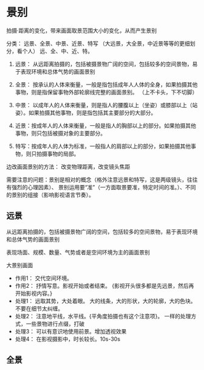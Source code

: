 # 景别

拍摄·距离的变化，带来画面取景范围大小的变化，从而产生景别

分类： 远景、全景、中景、近景、特写 （大远景，大全景，中近景等等的更细划分，看个人）    远、全、中、近、特。

1. 远景： 从远距离拍摄的，包括被摄景物广阔的空间，包括较多的空间景物，易于表现环境和总体气势的画面景别

2. 全景： 按承认的人体来衡量，一般是指包括成年人人体的全身，如果拍摄其他事物，则是指保留事物外部轮廓线完整的画面景别。 （上不卡头，下不切脚）

3. 中景： 以成年人的人体来衡量，则是指人的腰腹以上（坐姿）或膝部以上（站姿）。如果拍摄其他事物，则是指包括其主要部分的大部分。

4. 近景：按成年人的人体来衡量，一般是指人的胸部以上的部分。如果拍摄其他事物，则只包括被摄对象的主要部分。

5. 特写：按成年人的人体为标准，一般指人的肩部以上的部分，如果拍摄其他事物，则只拍摄事物的局部。


边改画面景别的方法： 改变物理距离，改变镜头焦距

需要注意的问题：景别是相对的概念（格外注意远景和特写，这是两级镜头，往往有强烈的心理因素）、 景别运用要“准”（一方面取景要准，特定时间的准。）、不同的景别的组接（影响影视语言节奏）。

## 远景
从远距离拍摄的，包括被摄景物广阔的空间，包括较多的空间景物，易于表现环境和总体气势的画面景别

表现场面、规模、数量、气势或者是空间环境为主的画面景别

大景别画面

- 作用1： 交代空间环境。
- 作用2： 抒情写意。影视开始或者结束。   {影视开头很多都是先远景，然后再开始影视内容。}
- 处理1： 远取其势，大处着眼。 大的线条，大的形状，大的轮廓，大的色块。不要在细节太纠缠。
- 处理2： 注意地平线，水平线。{平角度拍摄也有这个注意项}。 一样的处理方式，一些景物进行点缀，打破
- 处理3： 可以有意识地使用前景。增加透视效果
- 处理4： 在影视摄影中，时长较长。10s-30s

## 全景
